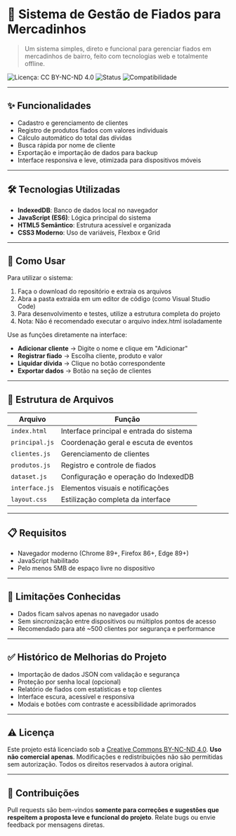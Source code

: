 # 🧾 Sistema de Gestão de Fiados para Mercadinhos

> Um sistema simples, direto e funcional para gerenciar fiados em mercadinhos de bairro, feito com tecnologias web e totalmente offline.

![Licença: CC BY-NC-ND 4.0](https://img.shields.io/badge/Licença-CC%20BY--NC--ND%204.0-orange)
![Status](https://img.shields.io/badge/Status-estável-brightgreen)
![Compatibilidade](https://img.shields.io/badge/Navegadores-Modernos-blue)

---

## ✨ Funcionalidades
- Cadastro e gerenciamento de clientes
- Registro de produtos fiados com valores individuais
- Cálculo automático do total das dívidas
- Busca rápida por nome de cliente
- Exportação e importação de dados para backup
- Interface responsiva e leve, otimizada para dispositivos móveis

---

## 🛠 Tecnologias Utilizadas
- **IndexedDB**: Banco de dados local no navegador
- **JavaScript (ES6)**: Lógica principal do sistema
- **HTML5 Semântico**: Estrutura acessível e organizada
- **CSS3 Moderno**: Uso de variáveis, Flexbox e Grid

---

## 💾 Como Usar

Para utilizar o sistema:
1. Faça o download do repositório e extraia os arquivos
2. Abra a pasta extraída em um editor de código (como Visual Studio Code)
3. Para desenvolvimento e testes, utilize a estrutura completa do projeto
4. Nota: Não é recomendado executar o arquivo index.html isoladamente

Use as funções diretamente na interface:

- **Adicionar cliente** → Digite o nome e clique em "Adicionar"
- **Registrar fiado** → Escolha cliente, produto e valor
- **Liquidar dívida** → Clique no botão correspondente
- **Exportar dados** → Botão na seção de clientes

---

## 🧩 Estrutura de Arquivos

| Arquivo         | Função                                      |
|-----------------|---------------------------------------------|
| `index.html`| Interface principal e entrada do sistema    |
| `principal.js`  | Coordenação geral e escuta de eventos       |
| `clientes.js`   | Gerenciamento de clientes                   |
| `produtos.js`   | Registro e controle de fiados               |
| `dataset.js`    | Configuração e operação do IndexedDB        |
| `interface.js`  | Elementos visuais e notificações            |
| `layout.css`    | Estilização completa da interface           |

---

## 📋 Requisitos

- Navegador moderno (Chrome 89+, Firefox 86+, Edge 89+)
- JavaScript habilitado
- Pelo menos 5MB de espaço livre no dispositivo

---

## 🚫 Limitações Conhecidas

- Dados ficam salvos apenas no navegador usado
- Sem sincronização entre dispositivos ou múltiplos pontos de acesso
- Recomendado para até ~500 clientes por segurança e performance

---

## ✅ Histórico de Melhorias do Projeto

- Importação de dados JSON com validação e segurança
- Proteção por senha local (opcional)
- Relatório de fiados com estatísticas e top clientes
- Interface escura, acessível e responsiva
- Modais e botões com contraste e acessibilidade aprimorados

---

## ⚠️ Licença

Este projeto está licenciado sob a [Creative Commons BY-NC-ND 4.0](https://creativecommons.org/licenses/by-nc-nd/4.0/). **Uso não comercial apenas**. Modificações e redistribuições não são permitidas sem autorização. Todos os direitos reservados à autora original.

---

## 🤝 Contribuições

Pull requests são bem-vindos **somente para correções e sugestões que respeitem a proposta leve e funcional do projeto**. Relate bugs ou envie feedback por mensagens diretas.
